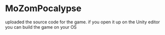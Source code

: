 # MoZomPocalypse

uploaded the source code for the game. if you open it up on the Unity editor you can build the game on your OS

